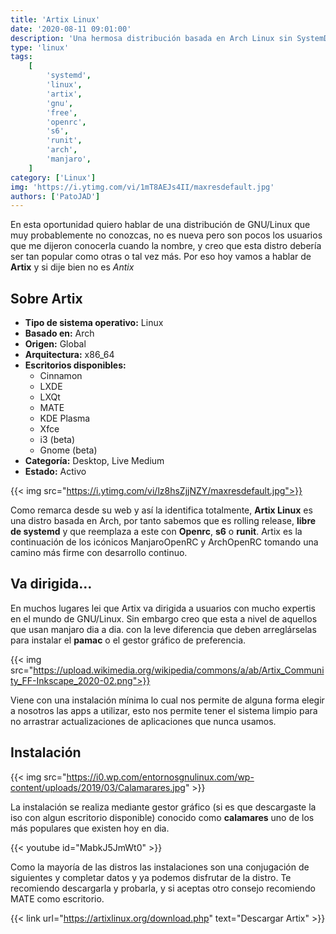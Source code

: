 ```yaml
---
title: 'Artix Linux'
date: '2020-08-11 09:01:00'
description: 'Una hermosa distribución basada en Arch Linux sin SystemD y Altamente ligera'
type: 'linux'
tags:
    [
        'systemd',
        'linux',
        'artix',
        'gnu',
        'free',
        'openrc',
        's6',
        'runit',
        'arch',
        'manjaro',
    ]
category: ['Linux']
img: 'https://i.ytimg.com/vi/1mT8AEJs4II/maxresdefault.jpg'
authors: ['PatoJAD']
---
```


En esta oportunidad quiero hablar de una distribución de GNU/Linux que muy probablemente no conozcas, no es nueva pero son pocos los usuarios que me dijeron conocerla cuando la nombre, y creo que esta distro debería ser tan popular como otras o tal vez más. Por eso hoy vamos a hablar de **Artix** y si dije bien no es _Antix_

## Sobre Artix

-   **Tipo de sistema operativo:** Linux
-   **Basado en:** Arch
-   **Origen:** Global
-   **Arquitectura:** x86_64
-   **Escritorios disponibles:**
    -   Cinnamon
    -   LXDE
    -   LXQt
    -   MATE
    -   KDE Plasma
    -   Xfce
    -   i3 (beta)
    -   Gnome (beta)
-   **Categoría:** Desktop, Live Medium
-   **Estado:** Activo

{{< img src="https://i.ytimg.com/vi/lz8hsZjjNZY/maxresdefault.jpg">}}

Como remarca desde su web y así la identifica totalmente, **Artix Linux** es una distro basada en Arch, por tanto sabemos que es rolling release, **libre de systemd** y que reemplaza a este con **Openrc**, **s6** o **runit**. Artix es la continuación de los icónicos ManjaroOpenRC y ArchOpenRC tomando una camino más firme con desarrollo continuo.

## Va dirigida…

En muchos lugares lei que Artix va dirigida a usuarios con mucho expertis en el mundo de GNU/Linux. Sin embargo creo que esta a nivel de aquellos que usan manjaro dia a dia. con la leve diferencia que deben arreglárselas para instalar el **pamac** o el gestor gráfico de preferencia.

{{< img src="https://upload.wikimedia.org/wikipedia/commons/a/ab/Artix_Community_FF-Inkscape_2020-02.png">}}

Viene con una instalación mínima lo cual nos permite de alguna forma elegir a nosotros las apps a utilizar, esto nos permite tener el sistema limpio para no arrastrar actualizaciones de aplicaciones que nunca usamos.

## Instalación

{{< img src="https://i0.wp.com/entornosgnulinux.com/wp-content/uploads/2019/03/Calamarares.jpg" >}}

La instalación se realiza mediante gestor gráfico (si es que descargaste la iso con algun escritorio disponible) conocido como **calamares** uno de los más populares que existen hoy en dia.

{{< youtube id="MabkJ5JmWt0" >}}

Como la mayoría de las distros las instalaciones son una conjugación de siguientes y completar datos y ya podemos disfrutar de la distro. Te recomiendo descargarla y probarla, y si aceptas otro consejo recomiendo MATE como escritorio.

{{< link url="https://artixlinux.org/download.php" text="Descargar Artix" >}}
